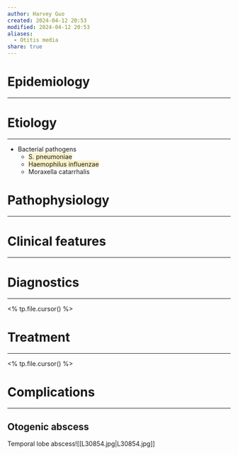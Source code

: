```yaml
---
author: Harvey Guo
created: 2024-04-12 20:53
modified: 2024-04-12 20:53
aliases:
  - Otitis media
share: true
---
```

# Epidemiology
---


# Etiology
---
- Bacterial pathogens 
	- <span style="background:rgba(240, 200, 0, 0.2)">S. pneumoniae </span>
	- <span style="background:rgba(240, 200, 0, 0.2)">Haemophilus influenzae </span>
	- Moraxella catarrhalis

# Pathophysiology
---


# Clinical features
---


# Diagnostics
---
<% tp.file.cursor() %>

# Treatment
---
<% tp.file.cursor() %>

# Complications
---
## Otogenic abscess
Temporal lobe abscess![[L30854.jpg|L30854.jpg]]
